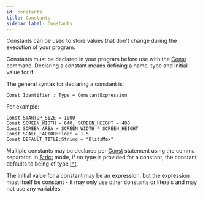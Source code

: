 ```yaml
---
id: constants
title: Constants
sidebar_label: Constants
---
```


Constants can be used to store values that don't change during the execution of your program.

Constants must be declared in your program before use with the [Const] command.
Declaring a constant means defining a name, type and initial value for it.

The general syntax for declaring a constant is:

```blitzmax
Const Identifier : Type = ConstantExpression
```
For example:

```blitzmax
Const STARTUP_SIZE = 1000
Const SCREEN_WIDTH = 640, SCREEN_HEIGHT = 480
Const SCREEN_AREA = SCREEN_WIDTH * SCREEN_HEIGHT
Const SCALE_FACTOR:Float = 1.5
Const DEFAULT_TITLE:String = "BlitzMax"
```
Multiple constants may be declared per [Const] statement using the comma separator.
In [Strict] mode, if no type is provided for a constant, the constant defaults to being of type [Int].

The initial value for a constant may be an expression, but the expression must itself be constant -
it may only use other constants or literals and may not use any variables.

[Const]: ../../api/brl/brl.blitz/#const
[Int]: ../../api/brl/brl.blitz/#int
[Strict]: ../../api/brl/brl.blitz/#strict
